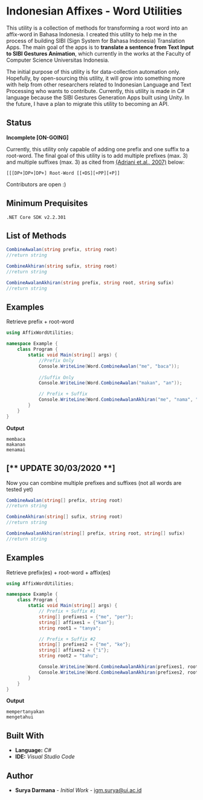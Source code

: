 # Indonesian Affixes - Word Utilities

This utility is a collection of methods for transforming a root word into an affix-word in Bahasa Indonesia. I created this utility to help me in the process of building SIBI (Sign System for Bahasa Indonesia) Translation Apps. The main goal of the apps is to **translate a sentence from Text Input to SIBI Gestures Animation**, which currently in the works at the Faculty of Computer Science Universitas Indonesia.


The initial purpose of this utility is for data-collection automation only. Hopefully, by open-sourcing this utility, it will grow into something more with help from other researchers related to Indonesian Language and Text Processing who wants to contribute. Currently, this utility is made in C# language because the SIBI Gestures Generation Apps built using Unity. In the future, I have a plan to migrate this utility to becoming an API.

## Status
**Incomplete [ON-GOING]**

Currently, this utility only capable of adding one prefix and one suffix to a root-word.
The final goal of this utility is to add multiple prefixes (max. 3) and multiple suffixes (max. 3)
as cited from [(Adriani et.al., 2007)](https://www.researchgate.net/profile/Jelita_Asian/publication/220316701_Stemming_Indonesian_A_confix-stripping_approach/links/5badcaff299bf13e6051ef4b/Stemming-Indonesian-A-confix-stripping-approach.pdf) below:
```
[[[DP+]DP+]DP+] Root-Word [[+DS][+PP][+P]]
```

Contributors are open :)

## Minimum Prequisites
```
.NET Core SDK v2.2.301
```

## List of Methods
```csharp
CombineAwalan(string prefix, string root) 
//return string

CombineAkhiran(string sufix, string root) 
//return string

CombineAwalanAkhiran(string prefix, string root, string sufix) 
//return string
```
## Examples
Retrieve prefix + root-word
```csharp
using AffixWordUtilities;

namespace Example {
    class Program {
        static void Main(string[] args) {
            //Prefix Only
            Console.WriteLine(Word.CombineAwalan("me", "baca"));
            
            //Suffix Only
            Console.WriteLine(Word.CombineAwalan("makan", "an"));

            // Prefix + Suffix
            Console.WriteLine(Word.CombineAwalanAkhiran("me", "nama", "i"));
        }
    }
}
```
**Output**
```
membaca
makanan
menamai
```

## [** UPDATE 30/03/2020 **]
Now you can combine multiple prefixes and suffixes (not all words are tested yet)

```csharp
CombineAwalan(string[] prefix, string root) 
//return string

CombineAkhiran(string[] sufix, string root) 
//return string

CombineAwalanAkhiran(string[] prefix, string root, string[] sufix) 
//return string
```

## Examples
Retrieve prefix(es) + root-word + affix(es)
```csharp
using AffixWordUtilities;

namespace Example {
    class Program {
        static void Main(string[] args) {
            // Prefix + Suffix #1
            string[] prefixes1 = {"me", "per"};
            string[] affixes1 = {"kan"};
            string root1 = "tanya";

            // Prefix + Suffix #2
            string[] prefixes2 = {"me", "ke"};
            string[] affixes2 = {"i"};
            string root2 = "tahu";

            Console.WriteLine(Word.CombineAwalanAkhiran(prefixes1, root1, affixes1));
            Console.WriteLine(Word.CombineAwalanAkhiran(prefixes2, root2, affixes2));
        }
    }
}
```
**Output**
```
mempertanyakan
mengetahui
```

## Built With

* **Language:** *C#*
* **IDE:** *Visual Studio Code*

## Author

* **Surya Darmana** - *Initial Work* - igm.surya@ui.ac.id


